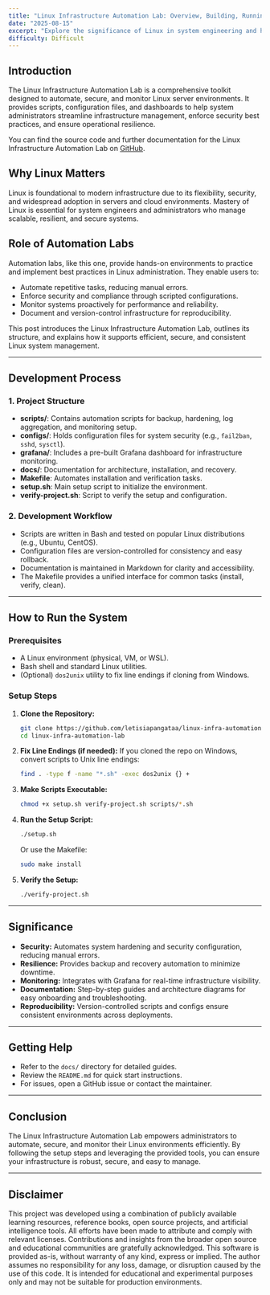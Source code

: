 ```yaml
---
title: "Linux Infrastructure Automation Lab: Overview, Building, Running"
date: "2025-08-15"
excerpt: "Explore the significance of Linux in system engineering and how automation labs streamline infrastructure management, security, and monitoring."
difficulty: Difficult
---
```


## Introduction

The Linux Infrastructure Automation Lab is a comprehensive toolkit designed to automate, secure, and monitor Linux server environments. It provides scripts, configuration files, and dashboards to help system administrators streamline infrastructure management, enforce security best practices, and ensure operational resilience.

You can find the source code and further documentation for the Linux Infrastructure Automation Lab on [GitHub](https://github.com/letisiapangataa/linux-infra-automation-lab).


## Why Linux Matters

Linux is foundational to modern infrastructure due to its flexibility, security, and widespread adoption in servers and cloud environments. Mastery of Linux is essential for system engineers and administrators who manage scalable, resilient, and secure systems.

## Role of Automation Labs

Automation labs, like this one, provide hands-on environments to practice and implement best practices in Linux administration. They enable users to:

- Automate repetitive tasks, reducing manual errors.
- Enforce security and compliance through scripted configurations.
- Monitor systems proactively for performance and reliability.
- Document and version-control infrastructure for reproducibility.

This post introduces the Linux Infrastructure Automation Lab, outlines its structure, and explains how it supports efficient, secure, and consistent Linux system management.

---

## Development Process

### 1. Project Structure
- **scripts/**: Contains automation scripts for backup, hardening, log aggregation, and monitoring setup.
- **configs/**: Holds configuration files for system security (e.g., `fail2ban`, `sshd`, `sysctl`).
- **grafana/**: Includes a pre-built Grafana dashboard for infrastructure monitoring.
- **docs/**: Documentation for architecture, installation, and recovery.
- **Makefile**: Automates installation and verification tasks.
- **setup.sh**: Main setup script to initialize the environment.
- **verify-project.sh**: Script to verify the setup and configuration.

### 2. Development Workflow
- Scripts are written in Bash and tested on popular Linux distributions (e.g., Ubuntu, CentOS).
- Configuration files are version-controlled for consistency and easy rollback.
- Documentation is maintained in Markdown for clarity and accessibility.
- The Makefile provides a unified interface for common tasks (install, verify, clean).

---

## How to Run the System

### Prerequisites
- A Linux environment (physical, VM, or WSL).
- Bash shell and standard Linux utilities.
- (Optional) `dos2unix` utility to fix line endings if cloning from Windows.

### Setup Steps
1. **Clone the Repository:**
   ```sh
   git clone https://github.com/letisiapangataa/linux-infra-automation-lab.git
   cd linux-infra-automation-lab
   ```
2. **Fix Line Endings (if needed):**
   If you cloned the repo on Windows, convert scripts to Unix line endings:
   ```sh
   find . -type f -name "*.sh" -exec dos2unix {} +
   ```
3. **Make Scripts Executable:**
   ```sh
   chmod +x setup.sh verify-project.sh scripts/*.sh
   ```
4. **Run the Setup Script:**
   ```sh
   ./setup.sh
   ```
   Or use the Makefile:
   ```sh
   sudo make install
   ```
5. **Verify the Setup:**
   ```sh
   ./verify-project.sh
   ```

---

## Significance

- **Security:** Automates system hardening and security configuration, reducing manual errors.
- **Resilience:** Provides backup and recovery automation to minimize downtime.
- **Monitoring:** Integrates with Grafana for real-time infrastructure visibility.
- **Documentation:** Step-by-step guides and architecture diagrams for easy onboarding and troubleshooting.
- **Reproducibility:** Version-controlled scripts and configs ensure consistent environments across deployments.

---

## Getting Help
- Refer to the `docs/` directory for detailed guides.
- Review the `README.md` for quick start instructions.
- For issues, open a GitHub issue or contact the maintainer.

---

## Conclusion

The Linux Infrastructure Automation Lab empowers administrators to automate, secure, and monitor their Linux environments efficiently. By following the setup steps and leveraging the provided tools, you can ensure your infrastructure is robust, secure, and easy to manage.

---

## Disclaimer

This project was developed using a combination of publicly available learning resources, reference books, open source projects, and artificial intelligence tools. All efforts have been made to attribute and comply with relevant licenses. Contributions and insights from the broader open source and educational communities are gratefully acknowledged. This software is provided as-is, without warranty of any kind, express or implied. The author assumes no responsibility for any loss, damage, or disruption caused by the use of this code. It is intended for educational and experimental purposes only and may not be suitable for production environments.